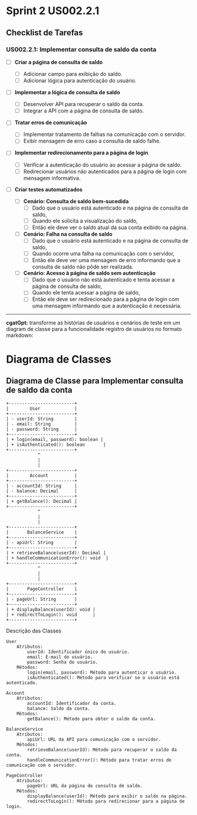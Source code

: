 # Sprint 2 US002.2.1

## Checklist de Tarefas

### US002.2.1: Implementar consulta de saldo da conta

-   [ ] **Criar a página de consulta de saldo**

    -   [ ] Adicionar campo para exibição do saldo.
    -   [ ] Adicionar lógica para autenticação do usuário.

-   [ ] **Implementar a lógica de consulta de saldo**

    -   [ ] Desenvolver API para recuperar o saldo da conta.
    -   [ ] Integrar a API com a página de consulta de saldo.

-   [ ] **Tratar erros de comunicação**

    -   [ ] Implementar tratamento de falhas na comunicação com o servidor.
    -   [ ] Exibir mensagem de erro caso a consulta de saldo falhe.

-   [ ] **Implementar redirecionamento para a página de login**

    -   [ ] Verificar a autenticação do usuário ao acessar a página de saldo.
    -   [ ] Redirecionar usuários não autenticados para a página de login com mensagem informativa.

-   [ ] **Criar testes automatizados**
    -   [ ] **Cenário: Consulta de saldo bem-sucedida**
        -   [ ] Dado que o usuário está autenticado e na página de consulta de saldo,
        -   [ ] Quando ele solicita a visualização do saldo,
        -   [ ] Então ele deve ver o saldo atual da sua conta exibido na página.
    -   [ ] **Cenário: Falha na consulta de saldo**
        -   [ ] Dado que o usuário está autenticado e na página de consulta de saldo,
        -   [ ] Quando ocorre uma falha na comunicação com o servidor,
        -   [ ] Então ele deve ver uma mensagem de erro informando que a consulta de saldo não pôde ser realizada.
    -   [ ] **Cenário: Acesso à página de saldo sem autenticação**
        -   [ ] Dado que o usuário não está autenticado e tenta acessar a página de consulta de saldo,
        -   [ ] Quando ele tenta acessar a página de saldo,
        -   [ ] Então ele deve ser redirecionado para a página de login com uma mensagem informando que a autenticação é necessária.

---

**cgatGpt:** transforme as histórias de usuários e cenários de teste em um diagram de classe para a funcionalidade registro de usuários no formato markdown:

# Diagrama de Classes

## Diagrama de Classe para Implementar consulta de saldo da conta

```plaintext
+-------------------------+
|        User             |
+-------------------------+
| - userId: String        |
| - email: String         |
| - password: String      |
+-------------------------+
| + login(email, password): boolean |
| + isAuthenticated(): boolean       |
+-------------------------+
            ^
            |
            |
+-------------------------+
|        Account          |
+-------------------------+
| - accountId: String     |
| - balance: Decimal      |
+-------------------------+
| + getBalance(): Decimal |
+-------------------------+
            ^
            |
            |
+-------------------------+
|       BalanceService    |
+-------------------------+
| - apiUrl: String        |
+-------------------------+
| + retrieveBalance(userId): Decimal |
| + handleCommunicationError(): void  |
+-------------------------+
            ^
            |
            |
+-------------------------+
|       PageController    |
+-------------------------+
| - pageUrl: String       |
+-------------------------+
| + displayBalance(userId): void |
| + redirectToLogin(): void      |
+-------------------------+

```

Descrição das Classes

    User
        Atributos:
            userId: Identificador único do usuário.
            email: E-mail do usuário.
            password: Senha do usuário.
        Métodos:
            login(email, password): Método para autenticar o usuário.
            isAuthenticated(): Método para verificar se o usuário está autenticado.

    Account
        Atributos:
            accountId: Identificador da conta.
            balance: Saldo da conta.
        Métodos:
            getBalance(): Método para obter o saldo da conta.

    BalanceService
        Atributos:
            apiUrl: URL da API para comunicação com o servidor.
        Métodos:
            retrieveBalance(userId): Método para recuperar o saldo da conta.
            handleCommunicationError(): Método para tratar erros de comunicação com o servidor.

    PageController
        Atributos:
            pageUrl: URL da página de consulta de saldo.
        Métodos:
            displayBalance(userId): Método para exibir o saldo na página.
            redirectToLogin(): Método para redirecionar para a página de login.
